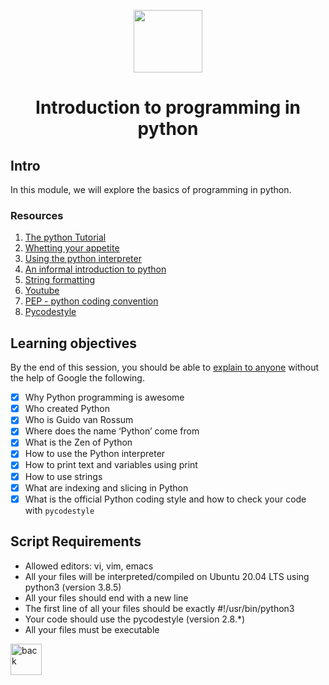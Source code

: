 <p align="center"><img src="https://cdn.svgporn.com/logos/python.svg" width="110px" height="100px"></p>

<h1 align="center">Introduction to programming in python
</h1>

## Intro 
In this module, we  will explore the basics of programming in python.

### Resources
1. [The python Tutorial](https://docs.python.org/3/tutorial/index.html)
2. [Whetting your appetite](https://docs.python.org/3/tutorial/appetite.html)
3. [Using the python interpreter](https://docs.python.org/3/tutorial/interpreter.html)
4. [An informal introduction to python](https://docs.python.org/3/tutorial/introduction.html)
5. [String formatting](https://realpython.com/python-f-strings/)
6. [Youtube](https://www.youtube.com/playlist?list=PLGLfVvz_LVvTn3cK5e6LjhgGiSeVlIRwt)
7. [PEP - python coding convention](https://peps.python.org/pep-0008/)
8. [Pycodestyle](https://pypi.org/project/pycodestyle/)

## Learning objectives 
By the end of this session, you should be able to [explain to anyone](https://fs.blog/feynman-learning-technique/) without the help of Google the following.

* [X] Why Python programming is awesome
* [X] Who created Python
* [X] Who is Guido van Rossum
* [X] Where does the name ‘Python’ come from
* [X] What is the Zen of Python
* [X] How to use the Python interpreter
* [X] How to print text and variables using print
* [X] How to use strings 
* [X] What are indexing and slicing in Python
* [X] What is the official Python coding style and how to check your code with ```pycodestyle```

## Script Requirements 
* Allowed editors: vi, vim, emacs
* All your files will be interpreted/compiled on Ubuntu 20.04 LTS using python3 (version 3.8.5)
* All your files should end with a new line
* The first line of all your files should be exactly #!/usr/bin/python3
* Your code should use the pycodestyle (version 2.8.*)
* All your files must be executable


<a href="../README.md"><img src="https://www.svgrepo.com/show/94045/back.svg" alt="back" width="50px"></a>